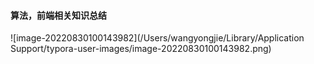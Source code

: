 #### 算法，前端相关知识总结

![image-20220830100143982](/Users/wangyongjie/Library/Application Support/typora-user-images/image-20220830100143982.png)

